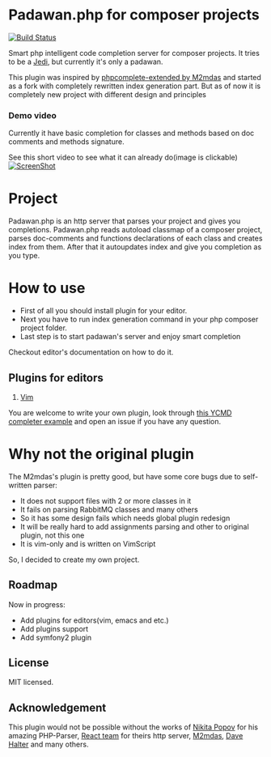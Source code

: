 Padawan.php for composer projects
=================================

[![Build Status](https://travis-ci.org/mkusher/padawan.php.svg?branch=master)](https://travis-ci.org/mkusher/padawan.php)

Smart php intelligent code completion server for composer projects.
It tries to be a [Jedi](https://github.com/davidhalter/jedi-vim),
but currently it's only a padawan.

This plugin was inspired by
[phpcomplete-extended by M2mdas](https://github.com/m2mdas/phpcomplete-extended)
and started as a fork with completely rewritten index generation part.
But as of now it is completely new project with different design and principles

### Demo video

Currently it have basic completion for classes and methods based on doc comments
and methods signature.

See this short video to see what it can already do(image is clickable)
[![ScreenShot](http://i1.ytimg.com/vi/Y54P2N1T6-I/maxresdefault.jpg)](https://www.youtube.com/watch?v=Y54P2N1T6-I)

Project
=======

Padawan.php is an http server that parses your project and gives you
completions.
Padawan.php reads autoload classmap of a composer project, parses
doc-comments and functions declarations of each class and creates index
from them. After that it autoupdates index and give you completion
as you type.

How to use
==========

- First of all you should install plugin for your editor.
- Next you have to run index generation command in your php composer
project folder.
- Last step is to start padawan's server and enjoy smart completion

Checkout editor's documentation on how to do it.

Plugins for editors
-------------------

1. [Vim](https://github.com/mkusher/padawan.vim)

You are welcome to write your own plugin, look through [this YCMD completer
example](https://gist.github.com/43bcff85d5e2f3ec3c55) and open an issue if you
have any question.

Why not the original plugin
===========================

The M2mdas's plugin is pretty good, but have some core bugs due to
self-written parser:

* It does not support files with 2 or more classes in it
* It fails on parsing RabbitMQ classes and many others
* So it has some design fails which needs global plugin redesign
* It will be really hard to add assignments parsing and
other to original plugin, not this one
* It is vim-only and is written on VimScript

So, I decided to create my own project.

Roadmap
-------

Now in progress:

* Add plugins for editors(vim, emacs and etc.)
* Add plugins support
* Add symfony2 plugin

License
-------
MIT licensed.

Acknowledgement
---------------

This plugin would not be possible without the works of
[Nikita Popov](https://github.com/nikic) for his amazing PHP-Parser,
[React team](https://github.com/reactphp) for theirs http server,
[M2mdas](https://github.com/m2mdas),
[Dave Halter](https://github.com/davidhalter)
and many others.
